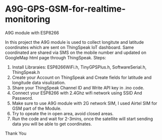 # A9G-GPS-GSM-for-realtime-monitoring
A9G module with ESP8266

In this project the A9G module is used to collect longitute and latitude coordinates which are sent on ThingSpeak IoT dashboard.
Same coordinated are shared via SMS on the mobile number and updated on GoogleMap html page through ThingSpeak.
Steps:

1. Install Libraraies: ESP8266WiFi.h, TinyGPSPlus.h, SoftwareSerial.h, ThingSpeak.h
2. Create your Account on ThingSpeak and Create fields for latitude and longitude data visulization.
3. Share your ThingSpeak Channel ID and Write API key in .ino code.
4. Connect your ESP8266 with 2.4Ghz wifi network using SSID And Password.
5. Make sure to use A9G module with 2G network SIM, I used Airtel SIM for GSM part of the Module.
6. Try to opeate the in open area, avoid closed areas.
6. Run the code and wait for 2-3mins, once the satellite will start sending data you will be able to get coordinates.

Thank You
